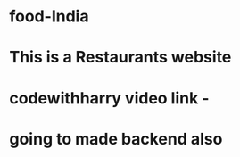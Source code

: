 # food-India
# This is a Restaurants website 
# codewithharry video link -
# going to made backend also 
